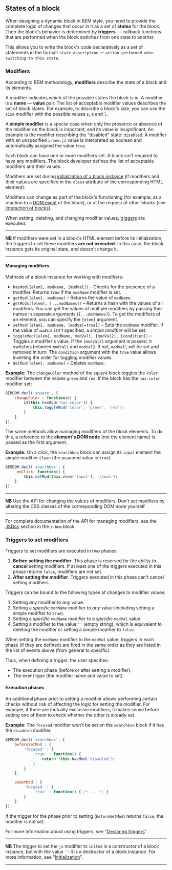 <a name="states"></a>

States of a block
-----------------

When designing a dynamic block in BEM style, you need to provide the complete logic of
changes that occur in it as a set of **states** for the block. Then the block's behavior is determined by
**triggers** — callback functions that are performed when the block switches
from one state to another.

This allows you to write the block's code declaratively as a set of statements in the format: `state description` — `action performed when switching to this state`.

<a name="modifiers"></a>

### Modifiers

According to BEM methodology,
**modifiers** describe the state of a block and its elements.

A modifier indicates which of the possible states the block is in. A modifier is a **name** — **value** pair. The list of acceptable modifier values describes the set of block states. For example,
to describe a block's size, you can use the `size` modifier with the possible values `s`, `m` and
`l`.

A **simple modifier** is a special case when only the presence or absence
of the modifier on the block is important, and its value is insignificant. An example is the modifier describing the "disabled" state: `disabled`. A modifier with an unspecified `i-bem.js` value is interpreted as boolean and automatically assigned the value `true`.

Each block can have one or more modifiers set. A block isn't required to have
any modifiers. The block developer defines the list of acceptable modifiers and their
values.

Modifiers are set during [initialization of a block instance](./i-bem-js-init.en.md) (if modifiers and their values are specified in the `class` attribute of the corresponding HTML element).

Modifiers can change as part of the block's functioning (for example, as a reaction to a [DOM event](i-bem-js-events.en.md#dom-event) of the block), or at the request of other blocks (see [Interaction of blocks](./i-bem-js-interact.en.md)).

When setting, deleting, and changing modifier values, [triggers](#triggers) are executed.

------------------------------------------------------------------------

**NB** If modifiers were set in a block's HTML element before its initialization, the triggers to set these modifiers **are not executed**. In this case, the block instance gets its original state, and doesn't change it.

------------------------------------------------------------------------

<a name="mods-api"></a>

#### Managing modifiers

Methods of a block instance for working with modifiers:

-   `hasMod([elem], modName, [modVal])` – Checks for the presence of a modifier. Returns `true` if the `modName` modifier is set.
-   `getMod([elem], modName)` – Returns the value of `modName`.
-   `getMods([elem], [...modNames])` – Returns a hash with the values of all modifiers. You can get the values of multiple modifiers by passing their names in separate arguments (`[...modNames]`). To get the modifiers of an element, you can specify the `[elem]` argument.
-   `setMod([elem], modName, [modVal=true])` – Sets the `modName` modifier. If the value of `modVal` isn't specified, a *simple modifier* will be set.
-   `toggleMod([elem], modName, modVal1, [modVal2], [condition])` – Toggles a modifier's value. If the `[modVal2]` argument is passed, it switches between `modVal1` and `modVal2`. If not, `modVal1` will be set and removed in turn. The `condition` argument with the `true` value allows inverting the order for toggling modifier values.
-   `delMod([elem], modName)` – Deletes `modName`.

**Example:** The `changeColor` method of the `square` block toggles the `color` modifier between the values `green` and `red`, if the block has the `has-color` modifier set:

```js
BEMDOM.decl('square', {
    changeColor : function(e) {
        if(this.hasMod('has-color')) {
            this.toggleMod('color', 'green', 'red');
        }
    }
});
```

The same methods allow managing modifiers of the block elements. To do this, a reference to the **element's DOM node** (not the element name) is passed as the first argument.

**Example:** On a click, the `searchbox` block can assign its `input` element the simple modifier `clean` (the assumed value is `true`):

```js
BEMDOM.decl('searchbox', {
    _onClick: function() {
        this.setMod(this.elem('input'), 'clean');
    }
});
```

------------------------------------------------------------------------

**NB** Use the API for changing the values of modifiers. Don't set modifiers by altering the CSS classes of the corresponding DOM node yourself.

------------------------------------------------------------------------

For complete documentation of the API for managing modifiers, see the [JSDoc](https://en.bem.info/libs/bem-core/current/desktop/i-bem/jsdoc/) section in the `i-bem` block.

<a name="mods-api-trigger"></a>

### Triggers to set modifiers

Triggers to set modifiers are executed in two phases:

1.  **Before setting the modifier**. This phase is reserved for the ability to
    **cancel** setting modifiers. If at least one of the triggers executed in this phase returns
    `false`, modifiers are not set.
2.  **After setting the modifier**. Triggers executed in this phase
    can't cancel setting modifiers.

Triggers can be bound to the following types of changes to modifier values:

1.  Setting *any* modifier to *any* value.
2.  Setting a *specific* `modName` modifier to *any* value (including
    setting a simple modifier to `true`).
3.  Setting a *specific* `modName` modifier to a *specific* `modVal` value.
4.  Setting a modifier to the value `''` (empty string), which is
    equivalent to deleting the modifier or setting a simple modifier
    to `false`.

When setting the `modName` modifier to the `modVal` value, triggers in
each phase (if they are defined) are fired in the same order as they are
listed in the list of events above (from general to specific).

Thus, when defining a trigger, the user specifies:

-   The execution phase (before or after setting a modifier).
-   The event type (the modifier name and value to set).

<a name="mods-api-trigger-phase"></a>

#### Execution phases

An additional phase prior to setting a modifier allows performing
certain checks without risk of affecting the logic for setting the modifier. For example, if there are mutually exclusive modifiers, it makes sense before setting one of them to check whether the other is already set.

**Example**: The `focused` modifier won't be set on the `searchbox` block if it has the `disabled` modifier.

```js
BEMDOM.decl('searchbox', {
    beforeSetMod : {
        'focused' : {
            'true' : function() {
                return !this.hasMod('disabled');
            }
        }
    },

    onSetMod : {
        'focused' : {
            'true' : function() { /* ... */ }
        }
    }
});
```

If the trigger for the phase prior to setting (`beforeSetMod`) returns `false`, the modifier is not set.

For more information about using triggers, see "[Declaring triggers](i-bem-js-decl.en.md#declaring-triggers)".

------------------------------------------------------------------------

**NB** The trigger to set the `js` modifier to `inited` is a constructor of a block instance, but with the value `''` it is a destructor of a block instance. For more information, see "[Initialization](./i-bem-js-init.en.md)".

------------------------------------------------------------------------
